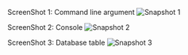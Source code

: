ScreenShot 1: Command line argument 
![Snapshot 1](https://cloud.githubusercontent.com/assets/16992391/14383744/9c19489a-fdb4-11e5-81db-44afbfe4beec.JPG)

ScreenShot 2: Console
![Snapshot 2](https://cloud.githubusercontent.com/assets/16992391/14383832/2e1d678a-fdb5-11e5-8734-9aa1621e285d.JPG)

ScreenShot 3: Database table
![Snapshot 3](https://cloud.githubusercontent.com/assets/16992391/14383846/43dfcdc4-fdb5-11e5-8566-940091b7575d.JPG)
